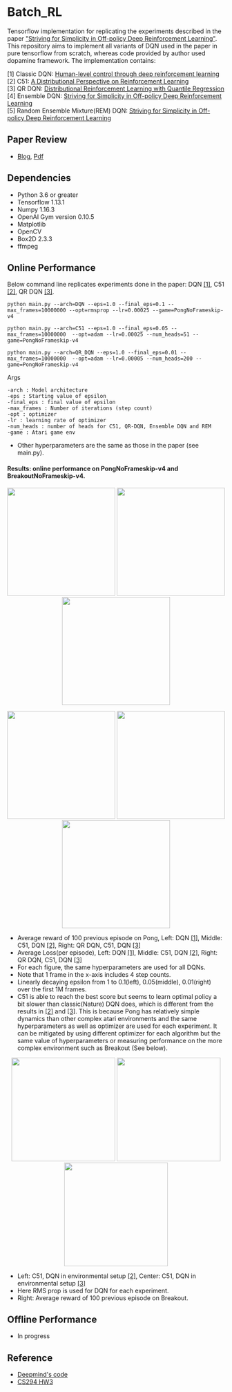 # Batch_RL

Tensorflow implementation for replicating the experiments described in the paper ["Striving for Simplicity in Off-policy Deep Reinforcement Learning"]( https://arxiv.org/abs/1907.04543). This repository aims to implement all variants of DQN used in the paper in pure tensorflow from scratch, whereas code provided by author used dopamine framework. The implementation contains:

[1] Classic DQN: [Human-level control through deep reinforcement learning](https://www.nature.com/articles/nature14236)  
[2] C51: [A Distributional Perspective on Reinforcement Learning](https://arxiv.org/abs/1707.06887)  
[3] QR DQN: [Distributional Reinforcement Learning with Quantile Regression](https://arxiv.org/abs/1710.10044)  
[4] Ensemble DQN: [Striving for Simplicity in Off-policy Deep Reinforcement Learning](https://arxiv.org/abs/1907.04543)  
[5] Random Ensemble Mixture(REM) DQN: [Striving for Simplicity in Off-policy Deep Reinforcement Learning](https://arxiv.org/abs/1907.04543)  

## Paper Review
- [Blog](https://medium.com/@seungwonkim_57156/deep-learning-papers-review-striving-for-simplicity-in-off-policy-deep-reinforcement-learning-ac49c4aa26e2), [Pdf](https://github.com/seungwon1/batch_rl/blob/master/docs/paper_review.pdf)

## Dependencies
- Python 3.6 or greater
- Tensorflow 1.13.1
- Numpy 1.16.3
- OpenAI Gym version 0.10.5
- Matplotlib
- OpenCV
- Box2D 2.3.3
- ffmpeg

## Online Performance
Below command line replicates experiments done in the paper: DQN [[1]](#batch_rl), C51 [[2]](#batch_rl), QR DQN [[3]](#batch_rl).
```
python main.py --arch=DQN --eps=1.0 --final_eps=0.1 --max_frames=10000000 --opt=rmsprop --lr=0.00025 --game=PongNoFrameskip-v4

python main.py --arch=C51 --eps=1.0 --final_eps=0.05 --max_frames=10000000  --opt=adam --lr=0.00025 --num_heads=51 --game=PongNoFrameskip-v4

python main.py --arch=QR_DQN --eps=1.0 --final_eps=0.01 --max_frames=10000000  --opt=adam --lr=0.00005 --num_heads=200 --game=PongNoFrameskip-v4
```
Args
```
-arch : Model architecture
-eps : Starting value of epsilon
-final_eps : final value of epsilon
-max_frames : Number of iterations (step count)
-opt : optimizer
-lr : learning rate of optimizer
-num_heads : number of heads for C51, QR-DQN, Ensemble DQN and REM
-game : Atari game env
```
- Other hyperparameters are the same as those in the paper (see main.py).

#### Results: online performance on PongNoFrameskip-v4 and BreakoutNoFrameskip-v4.
<p align="center">
<img src="https://github.com/seungwon1/batch_rl/blob/master/figure/n_dqn_p.png" width="250">
<img src="https://github.com/seungwon1/batch_rl/blob/master/figure/c51_p.png" width="250">
<img src="https://github.com/seungwon1/batch_rl/blob/master/figure/qr_dqn_p.png" width="250">
</p>

<p align="center">
<img src="https://github.com/seungwon1/batch_rl/blob/master/figure/n_dqn_l.png" width="250">
<img src="https://github.com/seungwon1/batch_rl/blob/master/figure/c51_l.png" width="250">
<img src="https://github.com/seungwon1/batch_rl/blob/master/figure/qr_dqn_l.png" width="250">
</p>

- Average reward of 100 previous episode on Pong, Left: DQN [[1]](#batch_rl), Middle: C51, DQN [[2]](#batch_rl), Right: QR DQN, C51, DQN [[3]](#batch_rl)
- Average Loss(per episode), Left: DQN [[1]](#batch_rl), Middle: C51, DQN [[2]](#batch_rl), Right: QR DQN, C51, DQN [[3]](#batch_rl)
- For each figure, the same hyperparameters are used for all DQNs.
- Note that 1 frame in the x-axis includes 4 step counts.
- Linearly decaying epsilon from 1 to 0.1(left), 0.05(middle), 0.01(right) over the first 1M frames.
- C51 is able to reach the best score but seems to learn optimal policy a bit slower than classic(Nature) DQN does, which is different from the results in [[2]](#batch_rl) and [[3]](#batch_rl). This is because Pong has relatively simple dynamics than other complex atari environments and the same hyperparameters as well as optimizer are used for each experiment. It can be mitigated by using different optimizer for each algorithm but the same value of hyperparameters or measuring performance on the more complex environment such as Breakout (See below).

<p align="center">
<img src="https://github.com/seungwon1/batch_rl/blob/master/figure/c51_p2.png" width="240">
<img src="https://github.com/seungwon1/batch_rl/blob/master/figure/qr_dqn_p2.png" width="240">
<img src="https://github.com/seungwon1/batch_rl/blob/master/figure/breakout.png" width="240">
</p>

- Left: C51, DQN in environmental setup [[2]](#batch_rl), Center: C51, DQN in environmental setup [[3]](#batch_rl)
- Here RMS prop is used for DQN for each experiment.
- Right: Average reward of 100 previous episode on Breakout.

## Offline Performance
- In progress

## Reference
- [Deepmind's code](https://sites.google.com/a/deepmind.com/dqn/)  
- [CS294 HW3](https://github.com/berkeleydeeprlcourse/homework/tree/master/hw3)
